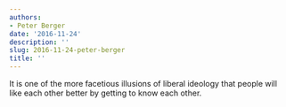```yaml
---
authors:
- Peter Berger
date: '2016-11-24'
description: ''
slug: 2016-11-24-peter-berger
title: ''
---
```

It is one of the more facetious illusions of liberal ideology that people will like each other better by getting to know each other.



